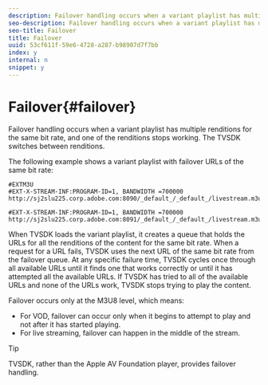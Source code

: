 ```yaml
---
description: Failover handling occurs when a variant playlist has multiple renditions for the same bit rate, and one of the renditions stops working. The TVSDK switches between renditions.
seo-description: Failover handling occurs when a variant playlist has multiple renditions for the same bit rate, and one of the renditions stops working. The TVSDK switches between renditions.
seo-title: Failover
title: Failover
uuid: 53cf611f-59e6-4728-a287-b98907d7f7bb
index: y
internal: n
snippet: y
---
```


# Failover{#failover}

Failover handling occurs when a variant playlist has multiple renditions for the same bit rate, and one of the renditions stops working. The TVSDK switches between renditions.

The following example shows a variant playlist with failover URLs of the same bit rate: 

```
#EXTM3U
#EXT-X-STREAM-INF:PROGRAM-ID=1, BANDWIDTH =700000
http://sj2slu225.corp.adobe.com:8090/_default_/_default_/livestream.m3u8   

#EXT-X-STREAM-INF:PROGRAM-ID=1, BANDWIDTH =700000
http://sj2slu225.corp.adobe.com:8091/_default_/_default_/livestream.m3u8
```

When TVSDK loads the variant playlist, it creates a queue that holds the URLs for all the renditions of the content for the same bit rate. When a request for a URL fails, TVSDK uses the next URL of the same bit rate from the failover queue. At any specific failure time, TVSDK cycles once through all available URLs until it finds one that works correctly or until it has attempted all the available URLs. If TVSDK has tried to all of the available URLs and none of the URLs work, TVSDK stops trying to play the content.

Failover occurs only at the M3U8 level, which means:

* For VOD, failover can occur only when it begins to attempt to play and not after it has started playing. 
* For live streaming, failover can happen in the middle of the stream.

>[!TIP]
>
>TVSDK, rather than the Apple AV Foundation player, provides failover handling.

